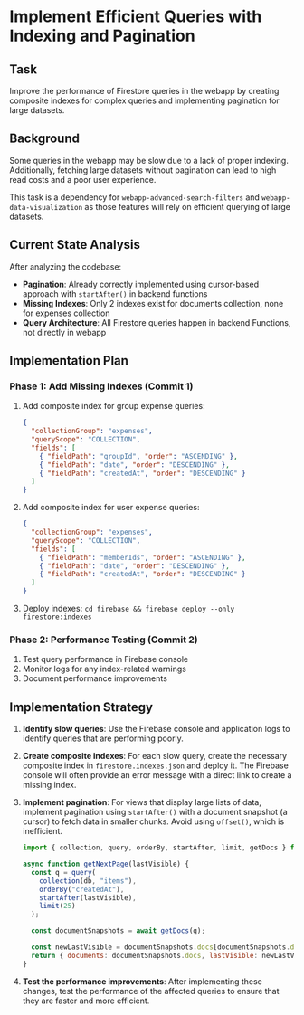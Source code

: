 
# Implement Efficient Queries with Indexing and Pagination

## Task

Improve the performance of Firestore queries in the webapp by creating composite indexes for complex queries and implementing pagination for large datasets.

## Background

Some queries in the webapp may be slow due to a lack of proper indexing. Additionally, fetching large datasets without pagination can lead to high read costs and a poor user experience.

This task is a dependency for `webapp-advanced-search-filters` and `webapp-data-visualization` as those features will rely on efficient querying of large datasets.

## Current State Analysis

After analyzing the codebase:
- **Pagination**: Already correctly implemented using cursor-based approach with `startAfter()` in backend functions
- **Missing Indexes**: Only 2 indexes exist for documents collection, none for expenses collection
- **Query Architecture**: All Firestore queries happen in backend Functions, not directly in webapp

## Implementation Plan

### Phase 1: Add Missing Indexes (Commit 1)
1. Add composite index for group expense queries:
   ```json
   {
     "collectionGroup": "expenses",
     "queryScope": "COLLECTION",
     "fields": [
       { "fieldPath": "groupId", "order": "ASCENDING" },
       { "fieldPath": "date", "order": "DESCENDING" },
       { "fieldPath": "createdAt", "order": "DESCENDING" }
     ]
   }
   ```

2. Add composite index for user expense queries:
   ```json
   {
     "collectionGroup": "expenses",
     "queryScope": "COLLECTION",
     "fields": [
       { "fieldPath": "memberIds", "order": "ASCENDING" },
       { "fieldPath": "date", "order": "DESCENDING" },
       { "fieldPath": "createdAt", "order": "DESCENDING" }
     ]
   }
   ```

3. Deploy indexes: `cd firebase && firebase deploy --only firestore:indexes`

### Phase 2: Performance Testing (Commit 2)
1. Test query performance in Firebase console
2. Monitor logs for any index-related warnings
3. Document performance improvements

## Implementation Strategy

1.  **Identify slow queries**: Use the Firebase console and application logs to identify queries that are performing poorly.
2.  **Create composite indexes**: For each slow query, create the necessary composite index in `firestore.indexes.json` and deploy it. The Firebase console will often provide an error message with a direct link to create a missing index.
3.  **Implement pagination**: For views that display large lists of data, implement pagination using `startAfter()` with a document snapshot (a cursor) to fetch data in smaller chunks. Avoid using `offset()`, which is inefficient.

    ```javascript
    import { collection, query, orderBy, startAfter, limit, getDocs } from "firebase/firestore";

    async function getNextPage(lastVisible) {
      const q = query(
        collection(db, "items"),
        orderBy("createdAt"),
        startAfter(lastVisible),
        limit(25)
      );

      const documentSnapshots = await getDocs(q);

      const newLastVisible = documentSnapshots.docs[documentSnapshots.docs.length-1];
      return { documents: documentSnapshots.docs, lastVisible: newLastVisible };
    }
    ```
4.  **Test the performance improvements**: After implementing these changes, test the performance of the affected queries to ensure that they are faster and more efficient.

